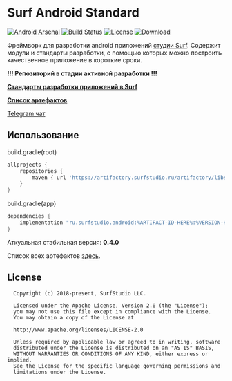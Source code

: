 # Surf Android Standard

[![Android Arsenal][android_arsenal_icon]][android_arsenal_link]
[![Build Status][build_status_icon]][build_status_link]
[![License][license_icon]][license_link]
[![Download][build_version_icon]][build_version_link] 

Фреймворк для разработки android приложений [студии Surf](http://www.surfstudio.ru/).
Содержит модули и стандарты разработки, с помощью которых можно построить качественное приложение
в короткие сроки.

**!!! Репозиторий в стадии активной разработки !!!**

**[Стандарты разработки приложений в Surf][docs]**

**[Список артефактов][artifacts]**

[Telegram чат](https://t.me/surf_android)

## **Использование**

build.gradle(root)
```groovy
allprojects {
    repositories {
        maven { url 'https://artifactory.surfstudio.ru/artifactory/libs-release-local' }
    }
}
```

build.gradle(app)
```groovy
dependencies {
    implementation "ru.surfstudio.android:%ARTIFACT-ID-HERE%:%VERSION-HERE"
}
```

Аткуальная стабильная версия: **0.4.0**

Список всех артефактов [здесь][artifacts].

## License
```
  Copyright (c) 2018-present, SurfStudio LLC.

  Licensed under the Apache License, Version 2.0 (the "License");
  you may not use this file except in compliance with the License.
  You may obtain a copy of the License at

  http://www.apache.org/licenses/LICENSE-2.0

  Unless required by applicable law or agreed to in writing, software
  distributed under the License is distributed on an "AS IS" BASIS,
  WITHOUT WARRANTIES OR CONDITIONS OF ANY KIND, either express or implied.
  See the License for the specific language governing permissions and
  limitations under the License.
```

[docs]: docs/main.md
[artifacts]: docs/artifacts.md

[build_status_link]: https://jenkins.surfstudio.ru/view/Projects/view/Android_Standard/job/Android_Standard_Dev_Deploy/
[build_status_icon]: https://img.shields.io/badge/build-success-brightgreen
[license_link]: http://www.apache.org/licenses/LICENSE-2.0
[license_icon]: https://img.shields.io/badge/license-Apache%202-blue

[android_arsenal_link]: https://android-arsenal.com/details/1/7290
[comment]: # (В следующих версиях нужно заменить на ссылку на иконку реального статуса)
[android_arsenal_icon]: https://img.shields.io/badge/Android%20Arsenal-SurfAndroidStandard-green.svg?style=flat

[build_version_link]: https://bintray.com/surf/maven
[comment]: # (В следующих версиях нужно заменить на ссылку на иконку реального статуса)
[build_version_icon]: https://img.shields.io/badge/jcenter-libs-brightgreen
